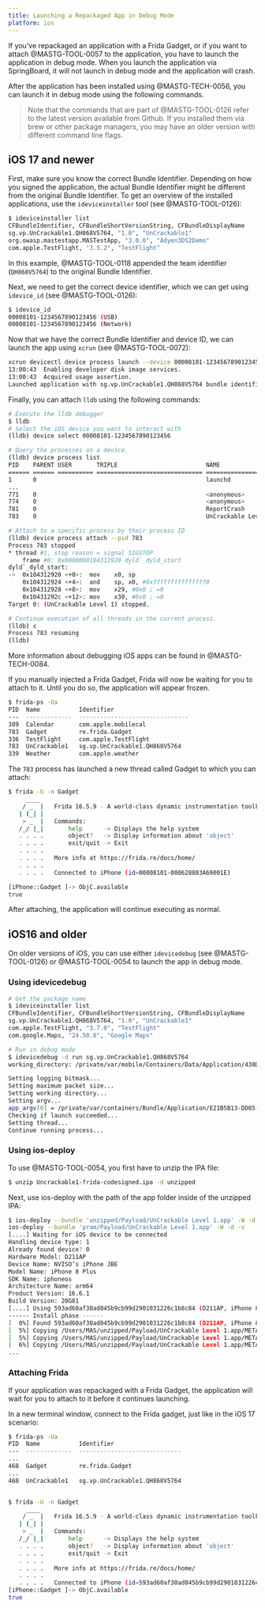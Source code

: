 ```yaml
---
title: Launching a Repackaged App in Debug Mode
platform: ios
---
```


If you've repackaged an application with a Frida Gadget, or if you want to attach @MASTG-TOOL-0057 to the application, you have to launch the application in debug mode. When you launch the application via SpringBoard, it will not launch in debug mode and the application will crash.

After the application has been installed using @MASTG-TECH-0056, you can launch it in debug mode using the following commands.

> Note that the commands that are part of @MASTG-TOOL-0126 refer to the latest version available from Github. If you installed them via brew or other package managers, you may have an older version with different command line flags.

## iOS 17 and newer

First, make sure you know the correct Bundle Identifier. Depending on how you signed the application, the actual Bundle Identifier might be different from the original Bundle Identifier. To get an overview of the installed applications, use the `ideviceinstaller` tool (see @MASTG-TOOL-0126):

```bash
$ ideviceinstaller list
CFBundleIdentifier, CFBundleShortVersionString, CFBundleDisplayName
sg.vp.UnCrackable1.QH868V5764, "1.0", "UnCrackable1"
org.owasp.mastestapp.MASTestApp, "3.0.0", "Adyen3DS2Demo"
com.apple.TestFlight, "3.5.2", "TestFlight"
```

In this example, @MASTG-TOOL-0118 appended the team identifier (`QH868V5764`) to the original Bundle Identifier.

Next, we need to get the correct device identifier, which we can get using `idevice_id` (see @MASTG-TOOL-0126):

```bash
$ idevice_id
00008101-1234567890123456 (USB)
00008101-1234567890123456 (Network)
```

Now that we have the correct Bundle Identifier and device ID, we can launch the app using `xcrun` (see @MASTG-TOOL-0072):

```bash
xcrun devicectl device process launch --device 00008101-1234567890123456  --start-stopped sg.vp.UnCrackable1.QH868V5764
13:00:43  Enabling developer disk image services.
13:00:43  Acquired usage assertion.
Launched application with sg.vp.UnCrackable1.QH868V5764 bundle identifier.
```

Finally, you can attach `lldb` using the following commands:

```bash
# Execute the lldb debugger
$ lldb
# Select the iOS device you want to interact with
(lldb) device select 00008101-1234567890123456

# Query the processes on a device.
(lldb) device process list
PID    PARENT USER       TRIPLE                         NAME
====== ====== ========== ============================== ============================
1      0                                                launchd
...
771    0                                                <anonymous>
774    0                                                <anonymous>
781    0                                                ReportCrash
783    0                                                UnCrackable Level 1

# Attach to a specific process by their process ID
(lldb) device process attach --pid 783
Process 783 stopped
* thread #1, stop reason = signal SIGSTOP
    frame #0: 0x0000000104312920 dyld`_dyld_start
dyld`_dyld_start:
->  0x104312920 <+0>:  mov    x0, sp
    0x104312924 <+4>:  and    sp, x0, #0xfffffffffffffff0
    0x104312928 <+8>:  mov    x29, #0x0 ; =0
    0x10431292c <+12>: mov    x30, #0x0 ; =0
Target 0: (UnCrackable Level 1) stopped.

# Continue execution of all threads in the current process.
(lldb) c
Process 783 resuming
(lldb)
```

More information about debugging iOS apps can be found in @MASTG-TECH-0084.

If you manually injected a Frida Gadget, Frida will now be waiting for you to attach to it. Until you do so, the application will appear frozen.

```bash
$ frida-ps -Ua
PID  Name           Identifier
---  -------------  -------------------------------
389  Calendar       com.apple.mobilecal
783  Gadget         re.frida.Gadget
336  TestFlight     com.apple.TestFlight
783  UnCrackable1   sg.vp.UnCrackable1.QH868V5764
339  Weather        com.apple.weather
```

The `783` process has launched a new thread called Gadget to which you can attach:

```bash
$ frida -U -n Gadget
     ____
    / _  |   Frida 16.5.9 - A world-class dynamic instrumentation toolkit
   | (_| |
    > _  |   Commands:
   /_/ |_|       help      -> Displays the help system
   . . . .       object?   -> Display information about 'object'
   . . . .       exit/quit -> Exit
   . . . .
   . . . .   More info at https://frida.re/docs/home/
   . . . .
   . . . .   Connected to iPhone (id=00008101-000628803A69001E)

[iPhone::Gadget ]-> ObjC.available
true
```

After attaching, the application will continue executing as normal.

## iOS16 and older

On older versions of iOS, you can use either `idevicedebug` (see @MASTG-TOOL-0126) or @MASTG-TOOL-0054 to launch the app in debug mode.

### Using idevicedebug

```bash
# Get the package name
$ ideviceinstaller list
CFBundleIdentifier, CFBundleShortVersionString, CFBundleDisplayName
sg.vp.UnCrackable1.QH868V5764, "1.0", "UnCrackable1"
com.apple.TestFlight, "3.7.0", "TestFlight"
com.google.Maps, "24.50.0", "Google Maps"

# Run in debug mode
$ idevicedebug -d run sg.vp.UnCrackable1.QH868V5764
working_directory: /private/var/mobile/Containers/Data/Application/438DE865-2714-4BD9-B1EE-881AD4E54AD1

Setting logging bitmask...
Setting maximum packet size...
Setting working directory...
Setting argv...
app_argv[0] = /private/var/containers/Bundle/Application/E21B5B13-DD85-4C83-9A0E-03FCEBF95CF5/UnCrackable Level 1.app/UnCrackable Level 1
Checking if launch succeeded...
Setting thread...
Continue running process...
```

### Using ios-deploy

To use  @MASTG-TOOL-0054, you first have to unzip the IPA file:

```bash
$ unzip Uncrackable1-frida-codesigned.ipa -d unzipped
```

Next, use ios-deploy with the path of the app folder inside of the unzipped IPA:

```bash
$ ios-deploy --bundle 'unzipped/Payload/UnCrackable Level 1.app' -W -d -v
ios-deploy --bundle 'pram/Payload/UnCrackable Level 1.app' -W -d -v
[....] Waiting for iOS device to be connected
Handling device type: 1
Already found device? 0
Hardware Model: D211AP
Device Name: NVISO’s iPhone JBE
Model Name: iPhone 8 Plus
SDK Name: iphoneos
Architecture Name: arm64
Product Version: 16.6.1
Build Version: 20G81
[....] Using 593ad60af30ad045b9cb99d2901031226c1b8c84 (D211AP, iPhone 8 Plus, iphoneos, arm64, 16.6.1, 20G81) a.k.a. '**NVISO**’s iPhone JBE'.
------ Install phase ------
[  0%] Found 593ad60af30ad045b9cb99d2901031226c1b8c84 (D211AP, iPhone 8 Plus, iphoneos, arm64, 16.6.1, 20G81) a.k.a. 'NVISO’s iPhone JBE' connected through USB, beginning install
[  5%] Copying /Users/MAS/unzipped/Payload/UnCrackable Level 1.app/META-INF/ to device
[  5%] Copying /Users/MAS/unzipped/Payload/UnCrackable Level 1.app/META-INF/com.apple.ZipMetadata.plist to device
[  6%] Copying /Users/MAS/unzipped/Payload/UnCrackable Level 1.app/META-INF/com.apple.ZipMetadata.plist to device
...
```

### Attaching Frida

If your application was repackaged with a Frida Gadget, the application will wait for you to attach to it before it continues launching.

In a new terminal window, connect to the Frida gadget, just like in the iOS 17 scenario:

```bash
$ frida-ps -Ua
PID  Name           Identifier
---  -------------  -----------------------------
...
468  Gadget         re.frida.Gadget
...
468  UnCrackable1   sg.vp.UnCrackable1.QH868V5764


$ frida -U -n Gadget
     ____
    / _  |   Frida 16.5.9 - A world-class dynamic instrumentation toolkit
   | (_| |
    > _  |   Commands:
   /_/ |_|       help      -> Displays the help system
   . . . .       object?   -> Display information about 'object'
   . . . .       exit/quit -> Exit
   . . . .
   . . . .   More info at https://frida.re/docs/home/
   . . . .
   . . . .   Connected to iPhone (id=593ad60af30ad045b9cb99d2901031226c1b8c84)
[iPhone::Gadget ]-> ObjC.available
true
```
